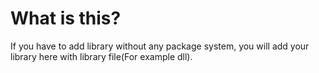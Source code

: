﻿# What is this?

 If you have to add library without any package system, you will add your library here with library file(For example dll).